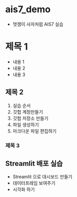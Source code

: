 # ais7_demo

* 멋쟁이 사자처럼 AIS7 실습

# 제목 1
* 내용 1
* 내용 2 
* 내용 3

## 제목 2
1. 실습 순서
2. 깃헙 계정만들기
3. 깃헙 저장소 만들기
4. 파일 생성하기
5. 마크다운 파일 편집하기


### 제목 3


## Streamlit 배포 실습
* Streamlit 으로 대시보드 만들기
* 데이터프레임 보여주기
* 시각화 하기
